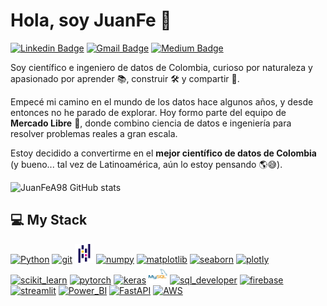 # Hola, soy JuanFe 👋
[![Linkedin Badge](https://img.shields.io/badge/-Juan_Felipe_Martinez-0072b1?style=flat&logo=Linkedin&logoColor=white)](https://www.linkedin.com/in/juanfe-martínez/  "Connect on LinkedIn") [![Gmail Badge](https://img.shields.io/badge/-jmartinezbernal02@gmail.com-c14438?style=flat&logo=Gmail&logoColor=white)](mailto:jmartinezbernal02@gmail.com  "Connect via Email") [![Medium Badge](https://img.shields.io/badge/JuanFe_Martinez-12100E?style=for-the-badge&logo=medium&logoColor=white)](https://medium.com/@juanfe98  "Follow on Medium")

Soy científico e ingeniero de datos de Colombia, curioso por naturaleza y apasionado por aprender 📚, construir 🛠️ y compartir 🔄.

Empecé mi camino en el mundo de los datos hace algunos años, y desde entonces no he parado de explorar. Hoy formo parte del equipo de **Mercado Libre** 🛒, donde combino ciencia de datos e ingeniería para resolver problemas reales a gran escala.

Estoy decidido a convertirme en el **mejor científico de datos de Colombia** (y bueno... tal vez de Latinoamérica, aún lo estoy pensando 🌎😅).

![JuanFeA98 GitHub stats](https://github-readme-stats.vercel.app/api?username=juanfea98&theme=dark&hide=contribs,prs&show_icons=True)

## 💻 My Stack
  
[<img src="https://upload.wikimedia.org/wikipedia/commons/thumb/c/c3/Python-logo-notext.svg/800px-Python-logo-notext.svg.png" alt="Python" width="30" height="30"/>](https://github.com/JuanFeA98/Python) [<img src="https://www.vectorlogo.zone/logos/git-scm/git-scm-icon.svg" alt="git" width="30" height="30"/>](https://github.com/JuanFeA98) [<img src="https://raw.githubusercontent.com/devicons/devicon/2ae2a900d2f041da66e950e4d48052658d850630/icons/pandas/pandas-original.svg" alt="pandas" width="30" height="30"/>](https://github.com/JuanFeA98) [<img src="https://cdn.worldvectorlogo.com/logos/numpy-1.svg" alt="numpy" width="30" height="25"/>](https://github.com/JuanFeA98) [<img src="https://matplotlib.org/_static/images/documentation.svg" alt="matplotlib" width="30" height="30"/>](https://github.com/JuanFeA98/Data_Visualization) [<img src="https://seaborn.pydata.org/_images/logo-mark-lightbg.svg" alt="seaborn" width="30" height="30"/>](https://github.com/JuanFeA98/Data_Visualization) [<img src="https://avatars.githubusercontent.com/u/5997976?v=4" alt="plotly" width="30" height="30"/>](https://github.com/JuanFeA98/Data_Visualization) [<img src="https://upload.wikimedia.org/wikipedia/commons/0/05/Scikit_learn_logo_small.svg" alt="scikit_learn" width="30" height="30"/>](https://github.com/JuanFeA98/MachineLearning) [<img src="https://www.vectorlogo.zone/logos/pytorch/pytorch-icon.svg" alt="pytorch" width="30" height="30"/>](https://github.com/JuanFeA98/Deep_Learning-Pytorch) [<img src="https://upload.wikimedia.org/wikipedia/commons/thumb/a/ae/Keras_logo.svg/2048px-Keras_logo.svg.png" alt="keras" width="30" height="30"/>](https://github.com/JuanFeA98/Deep_Learning) [<img src="https://raw.githubusercontent.com/devicons/devicon/master/icons/mysql/mysql-original-wordmark.svg" alt="mysql" width="30" height="30"/>](https://github.com/JuanFeA98) [<img src="https://upload.wikimedia.org/wikipedia/en/6/68/Oracle_SQL_Developer_logo.svg" alt="sql_developer" width="30" height="30"/>](https://github.com/JuanFeA98) [<img src="https://upload.wikimedia.org/wikipedia/commons/thumb/c/cf/Firebase_icon.svg/2048px-Firebase_icon.svg.png" alt="firebase" width="30" height="30"/>](https://github.com/JuanFeA98/Firebase-Python) [<img src="https://seeklogo.com/images/S/streamlit-logo-1A3B208AE4-seeklogo.com.png" alt="streamlit" width="30" height="25"/>](https://github.com/JuanFeA98/Streamlit) [<img src="https://1000logos.net/wp-content/uploads/2022/08/Microsoft-Power-BI-Logo.png" alt="Power_BI" width="55" height="30"/>](https://github.com/JuanFeA98) [<img src="https://cdn.worldvectorlogo.com/logos/fastapi.svg" alt="FastAPI" width="30" height="30"/>](https://github.com/JuanFeA98/Backend-FastAPI) [<img src="https://upload.wikimedia.org/wikipedia/commons/thumb/5/5c/AWS_Simple_Icons_AWS_Cloud.svg/1024px-AWS_Simple_Icons_AWS_Cloud.svg.png" alt="AWS" width="50" height="30"/>](https://github.com/JuanFeA98)

